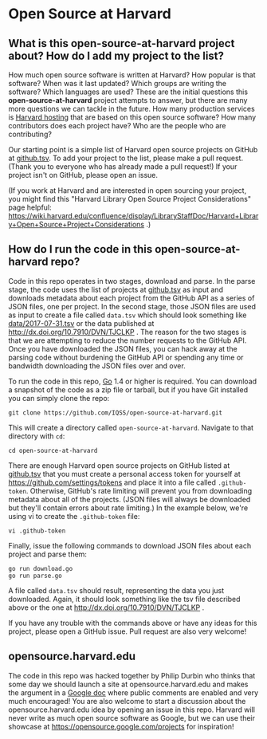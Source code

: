 # Open Source at Harvard

## What is this open-source-at-harvard project about? How do I add my project to the list?

How much open source software is written at Harvard? How popular is that software? When was it last updated? Which groups are writing the software? Which languages are used? These are the initial questions this **open-source-at-harvard** project attempts to answer, but there are many more questions we can tackle in the future. How many production services is [Harvard hosting][] that are based on this open source software? How many contributors does each project have? Who are the people who are contributing?

[Harvard hosting]: https://github.com/IQSS/open-source-at-harvard/issues/3

Our starting point is a simple list of Harvard open source projects on GitHub at [github.tsv](github.tsv). To add your project to the list, please make a pull request. (Thank you to everyone who has already made a pull request!) If your project isn't on GitHub, please open an issue.

(If you work at Harvard and are interested in open sourcing your project, you might find this "Harvard Library Open Source Project Considerations" page helpful: https://wiki.harvard.edu/confluence/display/LibraryStaffDoc/Harvard+Library+Open+Source+Project+Considerations .)

## How do I run the code in this open-source-at-harvard repo?

Code in this repo operates in two stages, download and parse. In the parse stage, the code uses the list of projects at [github.tsv](github.tsv) as input and downloads metadata about each project from the GitHub API as a series of JSON files, one per project. In the second stage, those JSON files are used as input to create a file called `data.tsv` which should look something like [data/2017-07-31.tsv](data/2017-07-31.tsv) or the data published at http://dx.doi.org/10.7910/DVN/TJCLKP . The reason for the two stages is that we are attempting to reduce the number requests to the GitHub API. Once you have downloaded the JSON files, you can hack away at the parsing code without burdening the GitHub API or spending any time or bandwidth downloading the JSON files over and over.

To run the code in this repo, [Go](https://golang.org) 1.4 or higher is required. You can download a snapshot of the code as a zip file or tarball, but if you have Git installed you can simply clone the repo:

    git clone https://github.com/IQSS/open-source-at-harvard.git

This will create a directory called `open-source-at-harvard`. Navigate to that directory with `cd`:

    cd open-source-at-harvard

There are enough Harvard open source projects on GitHub listed at [github.tsv](github.tsv) that you must create a personal access token for yourself at https://github.com/settings/tokens and place it into a file called `.github-token`. Otherwise, GitHub's rate limiting will prevent you from downloading metadata about all of the projects. (JSON files will always be downloaded but they'll contain errors about rate limiting.) In the example below, we're using vi to create the `.github-token` file:

    vi .github-token

Finally, issue the following commands to download JSON files about each project and parse them:

    go run download.go
    go run parse.go

A file called `data.tsv` should result, representing the data you just downloaded. Again, it should look something like the tsv file described above or the one at http://dx.doi.org/10.7910/DVN/TJCLKP .

If you have any trouble with the commands above or have any ideas for this project, please open a GitHub issue. Pull request are also very welcome!

## opensource.harvard.edu

The code in this repo was hacked together by Philip Durbin who thinks that some day we should launch a site at opensource.harvard.edu and makes the argument in a [Google doc][] where public comments are enabled and very much encouraged! You are also welcome to start a discussion about the opensource.harvard.edu idea by opening an issue in this repo. Harvard will never write as much open source software as Google, but we can use their showcase at https://opensource.google.com/projects for inspiration!

[Google doc]: https://docs.google.com/document/d/1CSWV9VxHfJj_ahArNYTsCAG0D8OtSfZhrCwpNiIKWQw/edit?usp=sharing
